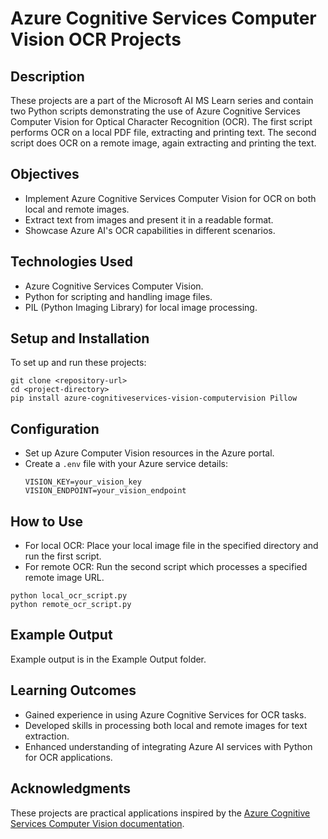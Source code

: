 # Azure Cognitive Services Computer Vision OCR Projects

## Description
These projects are a part of the Microsoft AI MS Learn series and contain two Python scripts demonstrating the use of Azure Cognitive Services Computer Vision for Optical Character Recognition (OCR). The first script performs OCR on a local PDF file, extracting and printing text. The second script does OCR on a remote image, again extracting and printing the text. 

## Objectives
- Implement Azure Cognitive Services Computer Vision for OCR on both local and remote images.
- Extract text from images and present it in a readable format.
- Showcase Azure AI's OCR capabilities in different scenarios.

## Technologies Used
- Azure Cognitive Services Computer Vision.
- Python for scripting and handling image files.
- PIL (Python Imaging Library) for local image processing.

## Setup and Installation
To set up and run these projects:

```
git clone <repository-url>
cd <project-directory>
pip install azure-cognitiveservices-vision-computervision Pillow
```

## Configuration
- Set up Azure Computer Vision resources in the Azure portal.
- Create a `.env` file with your Azure service details:
  ```
  VISION_KEY=your_vision_key
  VISION_ENDPOINT=your_vision_endpoint
  ```

## How to Use
- For local OCR: Place your local image file in the specified directory and run the first script.
- For remote OCR: Run the second script which processes a specified remote image URL.

```
python local_ocr_script.py
python remote_ocr_script.py
```

## Example Output
Example output is in the Example Output folder.

## Learning Outcomes
- Gained experience in using Azure Cognitive Services for OCR tasks.
- Developed skills in processing both local and remote images for text extraction.
- Enhanced understanding of integrating Azure AI services with Python for OCR applications.

## Acknowledgments
These projects are practical applications inspired by the [Azure Cognitive Services Computer Vision documentation](https://docs.microsoft.com/azure/cognitive-services/computer-vision/).

